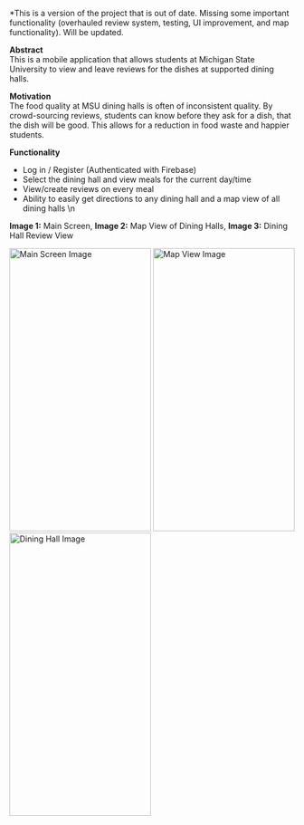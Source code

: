 *This is a version of the project that is out of date. Missing some important functionality (overhauled review system, testing, UI improvement, and map functionality). Will be updated.

**Abstract**\
This is a mobile application that allows students at Michigan State University to view and leave reviews for the dishes at supported dining halls.

**Motivation**\
The food quality at MSU dining halls is often of inconsistent quality. By crowd-sourcing reviews, students can know before they ask for a dish, that the dish will be good. This allows for a reduction in food waste and happier students.

**Functionality**
- Log in / Register (Authenticated with Firebase)
- Select the dining hall and view meals for the current day/time
- View/create reviews on every meal 
- Ability to easily get directions to any dining hall and a map view of all dining halls
\n


**Image 1:** Main Screen, **Image 2:** Map View of Dining Halls, **Image 3:** Dining Hall Review View
<!-- Main Screen Image -->
<img src="https://github.com/Ebarrett11/PalatePal/assets/38506899/057a3ed2-f91d-489e-8d40-349a59483621" alt="Main Screen Image" style="width: 250px; height: 500px;">

<!-- Map View Image -->
<img src="https://github.com/Ebarrett11/PalatePal/assets/38506899/7d2591ca-0a22-4617-8bb4-345992449fe0" alt="Map View Image" style="width: 250px; height: 500px;">

<!-- Dining Hall Image -->
<img src="https://github.com/Ebarrett11/PalatePal/assets/38506899/5b969e86-a5fe-42f4-a282-9af0865b3fc5" alt="Dining Hall Image" style="width: 250px; height: 500px;">



